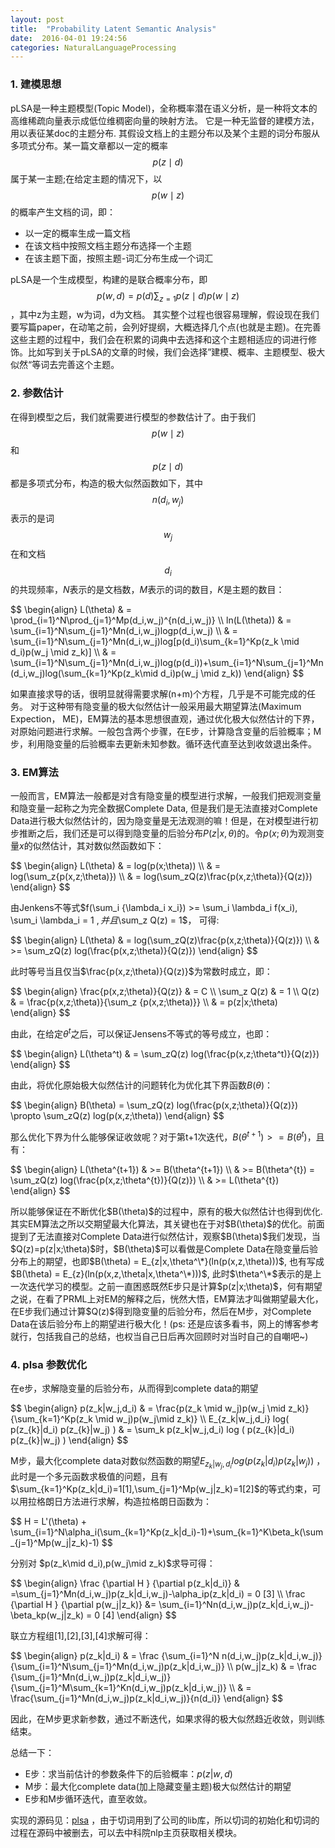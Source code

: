 ```yaml
---
layout: post
title:  "Probability Latent Semantic Analysis"
date:  2016-04-01 19:24:56
categories: NaturalLanguageProcessing
---
```


### 1. 建模思想
pLSA是一种主题模型(Topic Model)，全称概率潜在语义分析，是一种将文本的高维稀疏向量表示成低位维稠密向量的映射方法。
它是一种无监督的建模方法，用以表征某doc的主题分布. 其假设文档上的主题分布以及某个主题的词分布服从多项式分布。某一篇文章都以一定的概率$$p(z \mid d)$$属于某一主题;在给定主题的情况下，以$$p(w \mid z)$$的概率产生文档的词，即：

+ 以一定的概率生成一篇文档 
+ 在该文档中按照文档主题分布选择一个主题 
+ 在该主题下面，按照主题-词汇分布生成一个词汇

pLSA是一个生成模型，构建的是联合概率分布，即$$p(w,d)=p(d)\sum_{z=1}p(z \mid d)p(w \mid z) $$，其中z为主题，w为词，d为文档。
其实整个过程也很容易理解，假设现在我们要写篇paper，在动笔之前，会列好提纲，大概选择几个点(也就是主题)。在完善这些主题的过程中，我们会在积累的词典中去选择和这个主题相适应的词进行修饰。比如写到关于pLSA的文章的时候，我们会选择”建模、概率、主题模型、极大似然“等词去完善这个主题。

### 2. 参数估计

在得到模型之后，我们就需要进行模型的参数估计了。由于我们$$p(w \mid z)$$和$$p(z \mid d)$$都是多项式分布，构造的极大似然函数如下，其中$$n(d_i,w_j)$$表示的是词$$w_j$$在和文档$$d_i$$的共现频率，$N$表示的是文档数，$M$表示的词的数目，$K$是主题的数目：
<p>
$$
\begin{align} 
L(\theta) & = \prod_{i=1}^N\prod_{j=1}^Mp(d_i,w_j)^{n(d_i,w_j)} \\ 
ln(L(\theta)) & = \sum_{i=1}^N\sum_{j=1}^Mn(d_i,w_j)logp(d_i,w_j) \\
& =  \sum_{i=1}^N\sum_{j=1}^Mn(d_i,w_j)log[p(d_i)\sum_{k=1}^Kp(z_k \mid d_i)p(w_j \mid z_k)] \\
& = \sum_{i=1}^N\sum_{j=1}^Mn(d_i,w_j)log(p(d_i))+\sum_{i=1}^N\sum_{j=1}^Mn(d_i,w_j)log(\sum_{k=1}^Kp(z_k\mid d_i)p(w_j \mid z_k))
\end{align}
$$
</p>
如果直接求导的话，很明显就得需要求解(n+m)个方程，几乎是不可能完成的任务。
对于这种带有隐变量的极大似然估计一般采用最大期望算法(Maximum Expection， ME)，EM算法的基本思想很直观，通过优化极大似然估计的下界，对原始问题进行求解。一般包含两个步骤，在E步，计算隐含变量的后验概率；M步，利用隐变量的后验概率去更新未知参数。循环迭代直至达到收敛退出条件。

### 3. EM算法
一般而言，EM算法一般都是对含有隐变量的模型进行求解，一般我们把观测变量和隐变量一起称之为完全数据Complete Data, 但是我们是无法直接对Complete Data进行极大似然估计的，因为隐变量是无法观测的嘛！但是，在对模型进行初步推断之后，我们还是可以得到隐变量的后验分布$P(z|x,\theta)$的。令$p(x;\theta)$为观测变量$x$的似然估计，其对数似然函数如下：
<p>
$$
\begin{align}
L(\theta) & = log(p(x;\theta)) \\
& = log(\sum_z{p(x,z;\theta)}) \\
& = log(\sum_zQ(z)\frac{p(x,z;\theta)}{Q(z)})
\end{align}
$$
</p>

由Jenkens不等式$f(\sum_i {\lambda_i x_i}) >= \sum_i \lambda_i f(x_i), \sum_i \lambda_i = 1 $, 并且$\sum_z Q(z) = 1$， 可得:
<p>
$$
\begin{align}
L(\theta) & = log(\sum_zQ(z)\frac{p(x,z;\theta)}{Q(z)}) \\
& >= \sum_zQ(z) log(\frac{p(x,z;\theta)}{Q(z)}) 
\end{align}
$$
</p>

此时等号当且仅当$\frac{p(x,z;\theta)}{Q(z)}$为常数时成立，即：
<p>
$$
\begin{align}
\frac{p(x,z;\theta)}{Q(z)} & = C \\
\sum_z Q(z) & = 1 \\
Q(z) & =  \frac{p(x,z;\theta)}{\sum_z {p(x,z;\theta)}} \\
& = p(z|x;\theta)
\end{align}
$$
</p>

由此，在给定$\theta^t$之后，可以保证Jensens不等式的等号成立，也即：
<p>
$$
\begin{align}
L(\theta^t) & = \sum_zQ(z) log(\frac{p(x,z;\theta^t)}{Q(z)}) 
\end{align}
$$
</p>

由此，将优化原始极大似然估计的问题转化为优化其下界函数$B(\theta)$：
<p>
$$
\begin{align}
B(\theta) = \sum_zQ(z) log(\frac{p(x,z;\theta)}{Q(z)}) \propto \sum_zQ(z) log(p(x,z;\theta))
\end{align}
$$
</p>

那么优化下界为什么能够保证收敛呢？对于第t+1次迭代，$B(\theta^{t+1}) >= B(\theta^{t})$，且有：
<p>
$$
\begin{align}
L(\theta^{t+1}) & >= B(\theta^{t+1}) \\
& >= B(\theta^{t}) = \sum_zQ(z) log(\frac{p(x,z;\theta^{t})}{Q(z)}) \\
& >= L(\theta^{t})
\end{align}
$$
</p>
所以能够保证在不断优化$B(\theta)$的过程中，原有的极大似然估计也得到优化. 其实EM算法之所以交期望最大化算法，其关键也在于对$B(\theta)$的优化。前面提到了无法直接对Complete Data进行似然估计，观察$B(\theta)$我们发现，当$Q(z)=p(z|x;\theta)$时，$B(\theta)$可以看做是Complete Data在隐变量后验分布上的期望，也即$B(\theta) = E_{z|x,\theta^\*}(ln(p(x,z,\theta)))$, 也有写成$B(\theta) = E_{z}(ln(p(x,z,\theta|x,\theta^\*)))$, 此时$\theta^\*$表示的是上一次迭代学习的模型。之前一直困惑既然E步只是计算$p(z|x;\theta)$，何有期望之说，在看了PRML上对EM的解释之后，恍然大悟，EM算法才叫做期望最大化，在E步我们通过计算$Q(z)$得到隐变量的后验分布，然后在M步，对Complete Data在该后验分布上的期望进行极大化！(ps: 还是应该多看书，网上的博客参考就行，包括我自己的总结，也权当自己日后再次回顾时对当时自己的自嘲吧~)

### 4. plsa 参数优化
在e步，求解隐变量的后验分布，从而得到complete data的期望
<p>
$$
\begin{align}
p(z_k|w_j,d_i) & = \frac{p(z_k \mid w_j)p(w_j \mid z_k)} {\sum_{k=1}^Kp(z_k \mid w_j)p(w_j\mid z_k)} \\
E_{z_k|w_j,d_i} log( p(z_{k}|d_i) p(z_{k}|w_j) ) & = \sum_k p(z_k|w_j,d_i) log ( p(z_{k}|d_i) p(z_{k}|w_j) )
\end{align}
$$
</p>
 
M步，最大化complete data对数似然函数的期望$E_{z_k|w_j,d_i} log( p(z_{k}|d_i) p(z_{k}|w_j) )$ ，此时是一个多元函数求极值的问题，且有$\sum_{k=1}^Kp(z_k|d_i)=1[1],\sum_{j=1}^Mp(w_j|z_k)=1[2]$的等式约束，可以用拉格朗日方法进行求解，构造拉格朗日函数为：
<p>
$$
H = L'(\theta) + \sum_{i=1}^N\alpha_i(\sum_{k=1}^Kp(z_k|d_i)-1)+\sum_{k=1}^K\beta_k(\sum_{j=1}^Mp(w_j|z_k)-1)
$$
</p>
分别对 $p(z_k\mid d_i),p(w_j\mid z_k)$求导可得：
<p>
$$ 
\begin{align}
\frac {\partial H } {\partial p(z_k|d_i)} & =\sum_{j=1}^Mn(d_i,w_j)p(z_k|d_i,w_j)-\alpha_ip(z_k|d_i) = 0      [3] \\
\frac {\partial H } {\partial p(w_j|z_k)} &= \sum_{i=1}^Nn(d_i,w_j)p(z_k|d_i,w_j)-\beta_kp(w_j|z_k) = 0     [4]
\end{align}
$$
</p>

联立方程组[1],[2],[3],[4]求解可得：
<p>
$$
\begin{align}
p(z_k|d_i) & = \frac {\sum_{i=1}^N n(d_i,w_j)p(z_k|d_i,w_j)}{\sum_{i=1}^N\sum_{j=1}^Mn(d_i,w_j)p(z_k|d_i,w_j)} \\
p(w_j|z_k) & = \frac {\sum_{j=1}^Mn(d_i,w_j)p(z_k|d_i,w_j)}{\sum_{j=1}^M\sum_{k=1}^Kn(d_i,w_j)p(z_k|d_i,w_j)} \\
& = \frac{\sum_{j=1}^Mn(d_i,w_j)p(z_k|d_i,w_j)}{n(d_i)} 
\end{align}
$$
</p>

因此，在M步更求新参数，通过不断迭代，如果求得的极大似然趋近收敛，则训练结束。



总结一下：
+ E步：求当前估计的参数条件下的后验概率：$p(z|w,d)$
+ M步：最大化complete data(加上隐藏变量主题)极大似然估计的期望
+ E步和M步循环迭代，直至收敛。

实现的源码见：[plsa](https://github.com/kymo/plsa) ，由于切词用到了公司的lib库，所以切词的初始化和切词的过程在源码中被删去，可以去中科院nlp主页获取相关模块。



[jekyll]: http://jekyllrb.com
[jekyll-gh]: https://github.com/jekyll/jekyll
[jekyll-help]: https://github.com/jekyll/jekyll-help

